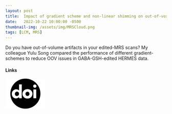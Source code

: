 ```yaml
---
layout: post
title:  Impact of gradient scheme and non-linear shimming on out-of-voxel echo artifacts in edited MRS
date:   2022-10-22 10:00:00 -0500
thumbnail-img: /assets/img/MRSCloud.png
tags: [LCM, MRS]
---
```


Do you have out-of-volume artifacts in your edited-MRS scans? My colleague Yulu Song compared the performance of different gradient-schemes to reduce OOV issues in GABA-GSH-edited HERMES data.

#### Links
[![Paper](/assets/img/doi.png)](https://doi.org/10.1002/nbm.4839)
